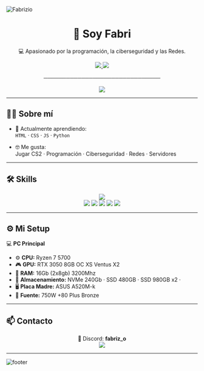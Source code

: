 ![Fabrizio](https://capsule-render.vercel.app/api?type=waving&color=gradient&height=200&section=header&text=Fabrizio&fontSize=60&animation=fadeIn&fontAlignY=35&desc=Ciberseguridad%20|%20Servidores%20|%20Programaci%C3%B3n&descAlignY=55&descAlign=50)

<h1 align="center">👋 Soy Fabri</h1>

<p align="center">
  💻 Apasionado por la programación, la ciberseguridad y las Redes.  
</p>

<p align="center">
  <a href="https://discord.gg/btZK7hzBGT">
    <img src="https://img.shields.io/badge/Discord-fabriz_o-7289da?style=for-the-badge&logo=discord&logoColor=white" />
  </a>
  <a href="https://steamcommunity.com/id/FabriDev/">
    <img src="https://img.shields.io/badge/Steam-Profile-000000?style=for-the-badge&logo=steam&logoColor=white" />
  </a>
</p>

<p align="center">───────────────────────────────</p>

<p align="center">
  <img src="https://readme-typing-svg.herokuapp.com/?font=Fira+Code&size=25&duration=3500&pause=1000&color=00FF99&center=true&vCenter=true&width=700&lines=%F0%9F%8C%90+Redes+%26+Servidores%3B%F0%9F%9B%A1%EF%B8%8F+Ciberseguridad%3B%E2%9A%A1+Programaci%C3%B3n+%C2%B7+Python+%C2%B7+HTML%2C+CSS+y+JS%3B%F0%9F%9A%80+Siempre+aprendiendo" />
</p>

---

## 🧑‍💻 Sobre mí

- 🌱 Actualmente aprendiendo:  
  `HTML` · `CSS` · `JS` · `Python`

- 🤓 Me gusta:  
  Jugar CS2 · Programación · Ciberseguridad · Redes · Servidores

---

## 🛠️ Skills

<p align="center">
  <img src="https://skillicons.dev/icons?i=python,cpp,git,bash,mysql,vscode,linux,windows" /><br>
  <img src="https://img.shields.io/badge/Assembly-6E4C13?style=for-the-badge&logo=assemblyscript&logoColor=white" />
  <img src="https://img.shields.io/badge/IDA-000000?style=for-the-badge&logoColor=white" />
  <img src="https://img.shields.io/badge/x64dbg-1A1A1A?style=for-the-badge&logoColor=white" />
  <img src="https://img.shields.io/badge/Wireshark-1679A7?style=for-the-badge&logo=wireshark&logoColor=white" />
  <img src="https://img.shields.io/badge/Nmap-00457C?style=for-the-badge&logo=nmap&logoColor=white" />
</p>

---

## ⚙️ Mi Setup

💻 **PC Principal**  
- ⚙️ **CPU:** Ryzen 7 5700 
- 🎮 **GPU:** RTX 3050 8GB OC XS Ventus X2
- 🧠 **RAM:** 16Gb (2x8gb) 3200Mhz
- 💾 **Almacenamiento:** NVMe 240Gb · SSD 480GB · SSD 980GB x2 · 
- 🖥️ **Placa Madre:** ASUS A520M-k
- 🔌 **Fuente:** 750W +80 Plus Bronze  

---

## 📫 Contacto

<p align="center">
  💬 Discord: <strong>fabriz_o</strong><br>
  <a href="https://steamcommunity.com/id/FabriDev/">
    <img src="https://img.shields.io/badge/Steam-000000?style=for-the-badge&logo=steam&logoColor=white" />
  </a>
</p>

---

![footer](https://capsule-render.vercel.app/api?type=waving&color=gradient&height=120&section=footer)

